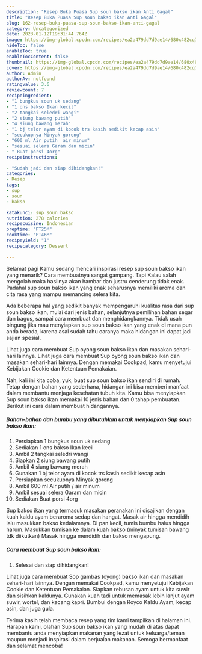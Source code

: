 ```yaml
---
description: "Resep Buka Puasa Sup soun bakso ikan Anti Gagal"
title: "Resep Buka Puasa Sup soun bakso ikan Anti Gagal"
slug: 162-resep-buka-puasa-sup-soun-bakso-ikan-anti-gagal
category: Uncategorized
date: 2023-01-12T19:31:44.764Z
image: https://img-global.cpcdn.com/recipes/ea2a479dd7d9ae14/680x482cq70/sup-soun-bakso-ikan-foto-resep-utama.jpg
hideToc: false
enableToc: true
enableTocContent: false
thumbnail: https://img-global.cpcdn.com/recipes/ea2a479dd7d9ae14/680x482cq70/sup-soun-bakso-ikan-foto-resep-utama.jpg
cover: https://img-global.cpcdn.com/recipes/ea2a479dd7d9ae14/680x482cq70/sup-soun-bakso-ikan-foto-resep-utama.jpg
author: Admin
authorAv: notfound
ratingvalue: 3.6
reviewcount: 7
recipeingredient:
- "1 bungkus soun uk sedang"
- "1 ons bakso Ikan kecil"
- "2 tangkai seledri wangi"
- "2 siung bawang putih"
- "4 siung bawang merah"
- "1 bj telor ayam di kocok trs kasih sedikit kecap asin"
- "secukupnya Minyak goreng"
- "600 ml Air putih  air minum"
- "sesuai selera Garam dan micin"
- " Buat porsi 4org"
recipeinstructions:

- "Sudah jadi dan siap dihidangkan!"
categories:
- Resep
tags:
- sup
- soun
- bakso

katakunci: sup soun bakso 
nutrition: 278 calories
recipecuisine: Indonesian
preptime: "PT25M"
cooktime: "PT46M"
recipeyield: "1"
recipecategory: Dessert

---
```



Selamat pagi Kamu sedang mencari inspirasi resep sup soun bakso ikan yang menarik? Cara membuatnya sangat gampang. Tapi Kalau salah mengolah maka hasilnya akan hambar dan justru cenderung tidak enak. Padahal sup soun bakso ikan yang enak seharusnya memiliki aroma dan cita rasa yang mampu memancing selera kita.


Ada beberapa hal yang sedikit banyak mempengaruhi kualitas rasa dari sup soun bakso ikan, mulai dari jenis bahan, selanjutnya pemilihan bahan segar dan bagus, sampai cara membuat dan menghidangkannya. Tidak usah bingung jika mau menyiapkan sup soun bakso ikan yang enak di mana pun anda berada, karena asal sudah tahu caranya maka hidangan ini dapat jadi sajian spesial.

Lihat juga cara membuat Sup oyong soun bakso ikan dan masakan sehari-hari lainnya. Lihat juga cara membuat Sup oyong soun bakso ikan dan masakan sehari-hari lainnya. Dengan memakai Cookpad, kamu menyetujui Kebijakan Cookie dan Ketentuan Pemakaian.


Nah, kali ini kita coba, yuk, buat sup soun bakso ikan sendiri di rumah. Tetap dengan bahan yang sederhana, hidangan ini bisa memberi manfaat dalam membantu menjaga kesehatan tubuh kita. Kamu bisa menyiapkan Sup soun bakso ikan memakai 10 jenis bahan dan 0 tahap pembuatan. Berikut ini cara dalam membuat hidangannya.

<!--inarticleads1-->

##### Bahan-bahan dan bumbu yang dibutuhkan untuk menyiapkan Sup soun bakso ikan:

1. Persiapkan 1 bungkus soun uk sedang
1. Sediakan 1 ons bakso Ikan kecil
1. Ambil 2 tangkai seledri wangi
1. Siapkan 2 siung bawang putih
1. Ambil 4 siung bawang merah
1. Gunakan 1 bj telor ayam di kocok trs kasih sedikit kecap asin
1. Persiapkan secukupnya Minyak goreng
1. Ambil 600 ml Air putih / air minum
1. Ambil sesuai selera Garam dan micin
1. Sediakan  Buat porsi 4org


Sup bakso ikan yang termasuk masakan peranakan ini disajikan dengan kuah kaldu ayam beraroma sedap dan hangat. Masak air hingga mendidih lalu masukkan bakso kedalamnya. Di pan kecil, tumis bumbu halus hingga harum. Masukkan tumisan ke dalam kuah bakso (minyak tumisan bawang tdk diikutkan) Masak hingga mendidih dan bakso mengapung. 

<!--inarticleads2-->

##### Cara membuat Sup soun bakso ikan:


1. Selesai dan siap dihidangkan!

Lihat juga cara membuat Sop gambas (oyong) bakso ikan dan masakan sehari-hari lainnya. Dengan memakai Cookpad, kamu menyetujui Kebijakan Cookie dan Ketentuan Pemakaian. Siapkan rebusan ayam untuk kita suwir dan sisihkan kaldunya. Gunakan kuah tadi untuk memasak lebih lanjut ayam suwir, wortel, dan kacang kapri. Bumbui dengan Royco Kaldu Ayam, kecap asin, dan juga gula. 

Terima kasih telah membaca resep yang tim kami tampilkan di halaman ini. Harapan kami, olahan Sup soun bakso ikan yang mudah di atas dapat membantu anda menyiapkan makanan yang lezat untuk keluarga/teman maupun menjadi inspirasi dalam berjualan makanan. Semoga bermanfaat dan selamat mencoba!

